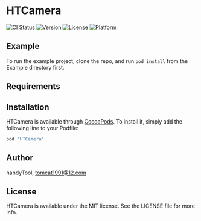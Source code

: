 # HTCamera

[![CI Status](http://img.shields.io/travis/handyTool/HTCamera.svg?style=flat)](https://travis-ci.org/handyTool/HTCamera)
[![Version](https://img.shields.io/cocoapods/v/HTCamera.svg?style=flat)](http://cocoapods.org/pods/HTCamera)
[![License](https://img.shields.io/cocoapods/l/HTCamera.svg?style=flat)](http://cocoapods.org/pods/HTCamera)
[![Platform](https://img.shields.io/cocoapods/p/HTCamera.svg?style=flat)](http://cocoapods.org/pods/HTCamera)

## Example

To run the example project, clone the repo, and run `pod install` from the Example directory first.

## Requirements

## Installation

HTCamera is available through [CocoaPods](http://cocoapods.org). To install
it, simply add the following line to your Podfile:

```ruby
pod 'HTCamera'
```

## Author

handyTool, tomcat1991@12.com

## License

HTCamera is available under the MIT license. See the LICENSE file for more info.
